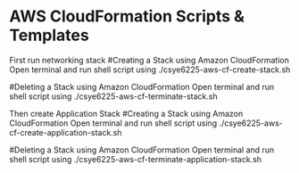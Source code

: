 # AWS CloudFormation Scripts & Templates

First run networking stack
#Creating a Stack using Amazon CloudFormation
Open terminal and run shell script using ./csye6225-aws-cf-create-stack.sh <STACK NAME>

#Deleting a Stack using Amazon CloudFormation
Open terminal and run shell script using ./csye6225-aws-cf-terminate-stack.sh <STACK NAME>


Then create Application Stack
#Creating a Stack using Amazon CloudFormation
Open terminal and run shell script using ./csye6225-aws-cf-create-application-stack.sh <STACK New_NAME>

#Deleting a Stack using Amazon CloudFormation
Open terminal and run shell script using ./csye6225-aws-cf-terminate-application-stack.sh <STACK New_NAME1>


